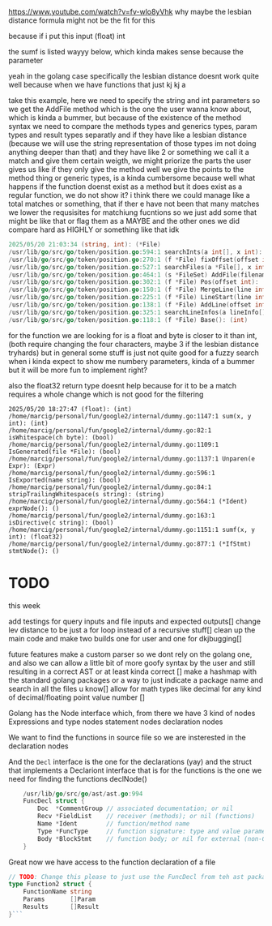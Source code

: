https://www.youtube.com/watch?v=fv-wlo8yVhk
why maybe the lesbian distance formula might not be the fit for this

because if i put this input (float) int

the sumf is listed wayyy below, which kinda makes sense because the parameter 

yeah in the golang case specifically the lesbian distance doesnt work quite well because when we have functions that just kj kj a

take this example, here we need to specify the string and int parameters so we get the AddFile method which is the one the user wanna know about, which is kinda a bummer, but because of the existence of the method syntax we need to compare the methods types and generics types, param types and result types separatly and if they have like a lesbian distance (because we will use the string representation of those types im not doing anything deeper than that) and they have like 2 or something we call it a match and give them certain weigth, we might priorize the parts the user gives us like if they only give the method well we give the points to the method thing or generic types, is a kinda cumbersome because well what happens if the function doenst exist as a method but it does exist as a regular function, we do not show it? i think there we could manage like a total matches or something, that if ther e have not been that many matches we lower the requsisites for matchiung fucntions so we just add some that might be like that or flag them as a MAYBE and the other ones we did compare hard as HIGHLY or something like that idk
```go
2025/05/20 21:03:34 (string, int): (*File) 
/usr/lib/go/src/go/token/position.go:594:1 searchInts(a int[], x int): (int) 
/usr/lib/go/src/go/token/position.go:270:1 (f *File) fixOffset(offset int): (int) 
/usr/lib/go/src/go/token/position.go:527:1 searchFiles(a *File[], x int): (int) 
/usr/lib/go/src/go/token/position.go:464:1 (s *FileSet) AddFile(filename string, base, size int): (*File) 
/usr/lib/go/src/go/token/position.go:302:1 (f *File) Pos(offset int): (Pos) 
/usr/lib/go/src/go/token/position.go:150:1 (f *File) MergeLine(line int): () 
/usr/lib/go/src/go/token/position.go:225:1 (f *File) LineStart(line int): (Pos) 
/usr/lib/go/src/go/token/position.go:138:1 (f *File) AddLine(offset int): () 
/usr/lib/go/src/go/token/position.go:325:1 searchLineInfos(a lineInfo[], x int): (int) 
/usr/lib/go/src/go/token/position.go:118:1 (f *File) Base(): (int) 
```

for the function we are looking for is a float and byte is closer to it than int, (both require changing the four characters, maybe 3 if the lesbian distance tryhards) but in general some stuff is just not quite good for a fuzzy search when i kinda expect to show me numbery parameters, kinda of a bummer but it will be more fun to implement right?

also the float32 return type doesnt help because for it to be a match requires a whole change which is not good for the filtering
```console
2025/05/20 18:27:47 (float): (int) 
/home/marcig/personal/fun/google2/internal/dummy.go:1147:1 sum(x, y int): (int) 
/home/marcig/personal/fun/google2/internal/dummy.go:82:1 isWhitespace(ch byte): (bool) 
/home/marcig/personal/fun/google2/internal/dummy.go:1109:1 IsGenerated(file *File): (bool) 
/home/marcig/personal/fun/google2/internal/dummy.go:1137:1 Unparen(e Expr): (Expr) 
/home/marcig/personal/fun/google2/internal/dummy.go:596:1 IsExported(name string): (bool) 
/home/marcig/personal/fun/google2/internal/dummy.go:84:1 stripTrailingWhitespace(s string): (string) 
/home/marcig/personal/fun/google2/internal/dummy.go:564:1 (*Ident) exprNode(): () 
/home/marcig/personal/fun/google2/internal/dummy.go:163:1 isDirective(c string): (bool) 
/home/marcig/personal/fun/google2/internal/dummy.go:1151:1 sumf(x, y int): (float32) 
/home/marcig/personal/fun/google2/internal/dummy.go:877:1 (*IfStmt) stmtNode(): () 
```

# TODO

this week

add testings for query inputs and file inputs and expected outputs[]
change lev distance to be just a for loop instead of a recursive stuff[]
clean up the main code and make two builds one for user and one for dkjbugging[]

future features
make a custom parser so we dont rely on the golang one, and also we can allow a little bit of more goofy syntax by the user and still resulting in a correct AST or at least kinda correct []
make a hashmap with the standard golang packages or a way to just indicate a package name and search in all the files u know[]
allow for math types like decimal for any kind of decimal/floating point  value number []




Golang has the Node interface which, from there we have 3 kind of nodes
        Expressions and type nodes
        statement nodes
        declaration nodes

We want to find the functions in source file so we are insterested in the declaration nodes


And the `Decl` interface is the one for the declarations (yay) and the struct that implements a Declariont interface that is for the functions is the one we need for finding the functions
declNode()

```go
    /usr/lib/go/src/go/ast/ast.go:994
	FuncDecl struct {
		Doc  *CommentGroup // associated documentation; or nil
		Recv *FieldList    // receiver (methods); or nil (functions)
		Name *Ident        // function/method name
		Type *FuncType     // function signature: type and value parameters, results, and position of "func" keyword
		Body *BlockStmt    // function body; or nil for external (non-Go) function
	}
```

Great now we have access to the function declaration of a file

```go
// TODO: Change this please to just use the FuncDecl from teh ast package
type Function2 struct {
	FunctionName string
	Params       []Param
	Results      []Result
}```
